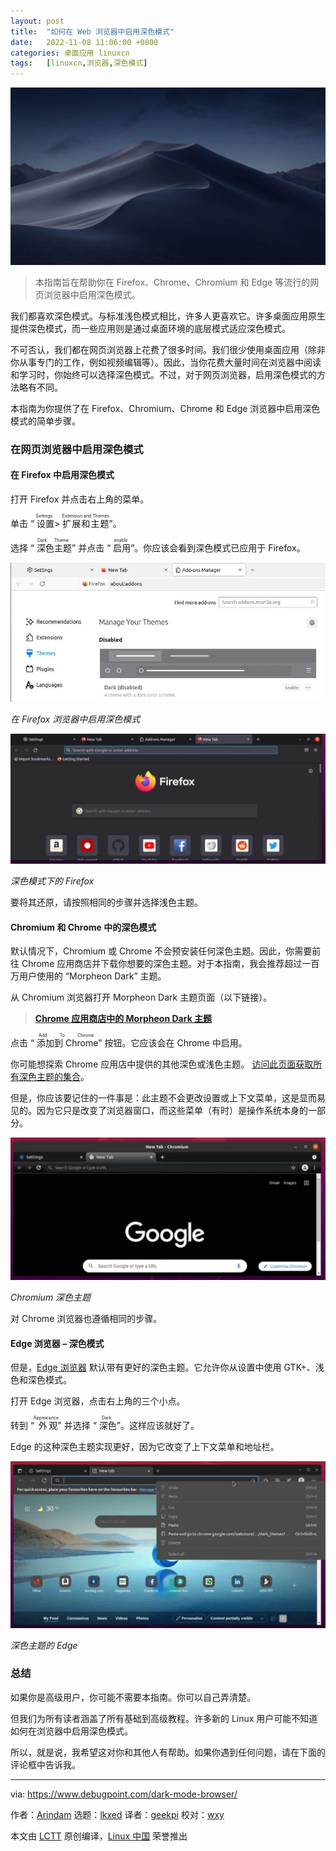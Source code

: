 ```yaml
---
layout: post
title:	"如何在 Web 浏览器中启用深色模式"
date:	2022-11-08 11:06:00 +0800 
categories:	桌面应用 linuxcn 
tags:	[linuxcn,浏览器,深色模式]
---
```



![](/Asserts/Images/album/202211/08/110615dax28a8fhx13hxhi.jpg)



> 
> 本指南旨在帮助你在 Firefox、Chrome、Chromium 和 Edge 等流行的网页浏览器中启用深色模式。
> 
> 
> 


我们都喜欢深色模式。与标准浅色模式相比，许多人更喜欢它。许多桌面应用原生提供深色模式，而一些应用则是通过桌面环境的底层模式适应深色模式。


不可否认，我们都在网页浏览器上花费了很多时间。我们很少使用桌面应用（除非你从事专门的工作，例如视频编辑等）。因此，当你花费大量时间在浏览器中阅读和学习时，你始终可以选择深色模式。不过，对于网页浏览器，启用深色模式的方法略有不同。


本指南为你提供了在 Firefox、Chromium、Chrome 和 Edge 浏览器中启用深色模式的简单步骤。


### 在网页浏览器中启用深色模式


#### 在 Firefox 中启用深色模式


打开 Firefox 并点击右上角的菜单。


单击 “<ruby> 设置 <rt>  Settings </rt></ruby> > <ruby> 扩展和主题 <rt>  Extension and Themes </rt></ruby>”。


选择 “<ruby> 深色主题 <rt>  Dark Theme </rt></ruby>” 并点击 “<ruby> 启用 <rt>  enable </rt></ruby>”。你应该会看到深色模式已应用于 Firefox。


![Enable dark mode in Firefox](/Asserts/Images/album/202211/08/110810neemc77dz6bd6c71.jpg)


*在 Firefox 浏览器中启用深色模式*


![Firefox in Dark Mode](/Asserts/Images/album/202211/08/110817k1zx1casxoz8n5nn.jpg)


*深色模式下的 Firefox*


要将其还原，请按照相同的步骤并选择浅色主题。


#### Chromium 和 Chrome 中的深色模式


默认情况下，Chromium 或 Chrome 不会预安装任何深色主题。因此，你需要前往 Chrome 应用商店并下载你想要的深色主题。对于本指南，我会推荐超过一百万用户使用的 “Morpheon Dark” 主题。


从 Chromium 浏览器打开 Morpheon Dark 主题页面（以下链接）。



> 
> **[Chrome 应用商店中的 Morpheon Dark 主题](https://chrome.google.com/webstore/detail/morpheon-dark/mafbdhjdkjnoafhfelkjpchpaepjknad?hl=en-GB)**
> 
> 
> 


点击 “<ruby> 添加到 Chrome <rt>  Add To Chrome </rt></ruby>” 按钮。它应该会在 Chrome 中启用。


你可能想探索 Chrome 应用店中提供的其他深色或浅色主题。 [访问此页面获取所有深色主题的集合](https://chrome.google.com/webstore/category/collection/dark_themes)。


但是，你应该要记住的一件事是：此主题不会更改设置或上下文菜单，这是显而易见的。因为它只是改变了浏览器窗口，而这些菜单（有时）是操作系统本身的一部分。


![Chromium Dark Theme](/Asserts/Images/album/202211/08/110824gicty6szmmphaaoe.jpg)


*Chromium 深色主题*


对 Chrome 浏览器也遵循相同的步骤。


#### Edge 浏览器 – 深色模式


但是，[Edge 浏览器](https://www.debugpoint.com/2020/10/how-to-install-edge-ubuntu-linux/) 默认带有更好的深色主题。它允许你从设置中使用 GTK+、浅色和深色模式。


打开 Edge 浏览器，点击右上角的三个小点。


转到 “<ruby> 外观 <rt>  Appearance </rt></ruby>” 并选择 “<ruby> 深色 <rt>  Dark </rt></ruby>”。这样应该就好了。


Edge 的这种深色主题实现更好，因为它改变了上下文菜单和地址栏。


![Edge in Dark Theme](/Asserts/Images/album/202211/08/110832hiqo0bl0ig0oga0a.jpg)


*深色主题的 Edge*


### 总结


如果你是高级用户，你可能不需要本指南。你可以自己弄清楚。


但我们为所有读者涵盖了所有基础到高级教程。许多新的 Linux 用户可能不知道如何在浏览器中启用深色模式。


所以，就是说，我希望这对你和其他人有帮助。如果你遇到任何问题，请在下面的评论框中告诉我。




---


via: <https://www.debugpoint.com/dark-mode-browser/>


作者：[Arindam](https://www.debugpoint.com/author/admin1/) 选题：[lkxed](https://github.com/lkxed) 译者：[geekpi](https://github.com/geekpi) 校对：[wxy](https://github.com/wxy)


本文由 [LCTT](https://github.com/LCTT/TranslateProject) 原创编译，[Linux 中国](https://linux.cn/) 荣誉推出
